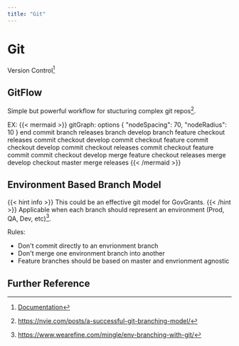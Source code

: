 ```yaml
---
title: "Git"
---
```

# Git
Version Control[^1]

## GitFlow
Simple but powerful workflow for stucturing complex git repos[^2].

EX:
{{< mermaid >}}
gitGraph:
options
{
    "nodeSpacing": 70,
    "nodeRadius": 10
}
end
commit
branch releases
branch develop
branch feature
checkout releases
commit
checkout develop
commit
checkout feature
commit
checkout develop
commit
checkout releases
commit
checkout feature
commit
commit
checkout develop
merge feature
checkout releases
merge develop
checkout master
merge releases
{{< /mermaid >}}

## Environment Based Branch Model
{{< hint info >}}
This could be an effective git model for GovGrants.
{{< /hint >}}
Applicable when each branch should represent an environment (Prod, QA, Dev, etc)[^3].

Rules:

- Don't commit directly to an envrionment branch
- Don't merge one environment branch into another
- Feature branches should be based on master and envrionment agnostic

## Further Reference
[^1]: [Documentation](https://git-scm.com/docs)
[^2]: https://nvie.com/posts/a-successful-git-branching-model/
[^3]: https://www.wearefine.com/mingle/env-branching-with-git/